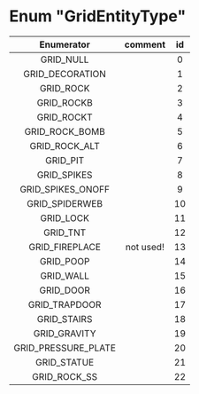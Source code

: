 # Enum "GridEntityType"
|Enumerator|comment|id|
|:--:|:--:|:--:|
| GRID_NULL |  | 0 |
| GRID_DECORATION |  | 1 |
| GRID_ROCK |  | 2 |
| GRID_ROCKB |  | 3 |
| GRID_ROCKT |  | 4 |
| GRID_ROCK_BOMB |  | 5 |
| GRID_ROCK_ALT |  | 6 |
| GRID_PIT |  | 7 |
| GRID_SPIKES |  | 8 |
| GRID_SPIKES_ONOFF |  | 9 |
| GRID_SPIDERWEB |  | 10 |
| GRID_LOCK |  | 11 |
| GRID_TNT |  | 12 |
| GRID_FIREPLACE | not used! <br> | 13 |
| GRID_POOP |  | 14 |
| GRID_WALL |  | 15 |
| GRID_DOOR |  | 16 |
| GRID_TRAPDOOR |  | 17 |
| GRID_STAIRS |  | 18 |
| GRID_GRAVITY |  | 19 |
| GRID_PRESSURE_PLATE |  | 20 |
| GRID_STATUE |  | 21 |
| GRID_ROCK_SS |  | 22 |